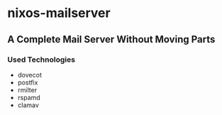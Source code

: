# nixos-mailserver

## A Complete Mail Server Without Moving Parts

### Used Technologies
 * dovecot
 * postfix
 * rmilter
 * rspamd
 * clamav
